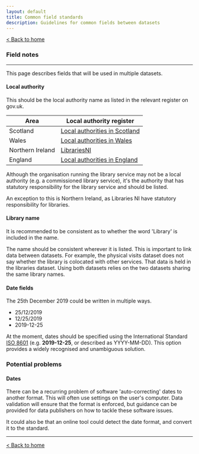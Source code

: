 ```yaml
---
layout: default
title: Common field standards
description: Guidelines for common fields between datasets
---
```


[&lt; Back to home](./)

### Field notes

---

This page describes fields that will be used in multiple datasets.

#### Local authority

This should be the local authority name as listed in the relevant register on gov.uk.

| Area | Local authority register |
| ---- | ------------------------ |
| Scotland | [Local authorities in Scotland](https://www.registers.service.gov.uk/registers/local-authority-sct) |
| Wales | [Local authorities in Wales](https://www.registers.service.gov.uk/registers/principal-local-authority) |
| Northern Ireland | [LibrariesNI](https://www.librariesni.org.uk) |
| England | [Local authorities in England](https://www.registers.service.gov.uk/registers/local-authority-eng) |

Although the organisation running the library service may not be a local authority (e.g. a commissioned library service), it's the authority that has statutory responsibility for the library service and should be listed.

An exception to this is Northern Ireland, as Libraries NI have statutory responsibility for libraries.

#### Library name

It is recommended to be consistent as to whether the word 'Library' is included in the name.

The name should be consistent wherever it is listed. This is important to link data between datasets. For example, the physical visits dataset does not say whether the library is colocated with other services. That data is held in the libraries dataset. Using both datasets relies on the two datasets sharing the same library names.

#### Date fields

The 25th December 2019 could be written in multiple ways.

- 25/12/2019
- 12/25/2019
- 2019-12-25

At the moment, dates should be specified using the International Standard [ISO 8601](https://www.iso.org/iso-8601-date-and-time-format.html) (e.g. **2019-12-25**, or described as YYYY-MM-DD). This option provides a widely recognised and unambiguous solution.

### Potential problems

#### Dates

There can be a recurring problem of software 'auto-correcting' dates to another format. This will often use settings on the user's computer. Data validation will ensure that the format is enforced, but guidance can be provided for data publishers on how to tackle these software issues.

It could also be that an online tool could detect the date format, and convert it to the standard.

---

[&lt; Back to home](./)
